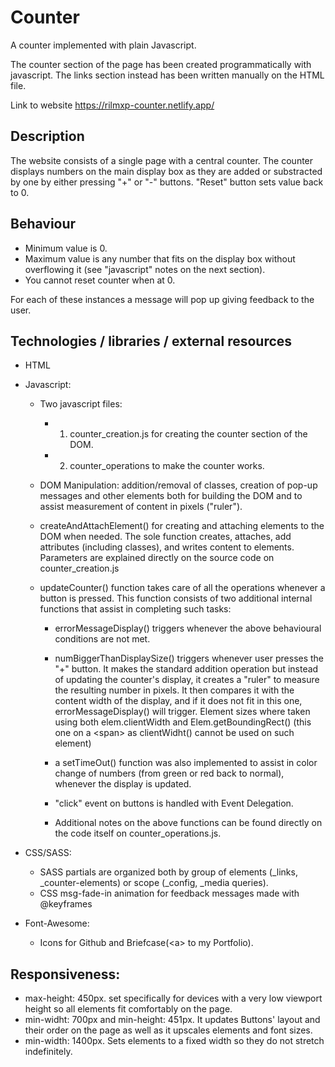 # Counter

A counter implemented with plain Javascript.

The counter section of the page has been created programmatically with javascript. The links section instead has been written manually on the HTML file.

Link to website https://rilmxp-counter.netlify.app/

## Description

The website consists of a single page with a central counter. The counter displays numbers on the main display box as they are added or substracted by one by either pressing "+" or "-" buttons. "Reset" button sets value back to 0.

## Behaviour

- Minimum value is 0.
- Maximum value is any number that fits on the display box without overflowing it (see "javascript" notes on the next section).
- You cannot reset counter when at 0.

For each of these instances a message will pop up giving feedback to the user.

## Technologies / libraries / external resources

- HTML

- Javascript:

  - Two javascript files:

    - 1. counter_creation.js for creating the counter section of the DOM.
    - 2. counter_operations to make the counter works.

  - DOM Manipulation: addition/removal of classes, creation of pop-up messages and other elements both for building the DOM and to assist measurement of content in pixels ("ruler").

  - createAndAttachElement() for creating and attaching elements to the DOM when needed. The sole function creates, attaches, add attributes (including classes), and writes content to elements. Parameters are explained directly on the source code on counter_creation.js

  - updateCounter() function takes care of all the operations whenever a button is pressed. This function consists of two additional internal functions that assist in completing such tasks:

    - errorMessageDisplay() triggers whenever the above behavioural conditions are not met.

    - numBiggerThanDisplaySize() triggers whenever user presses the "+" button. It makes the standard addition operation but instead of updating the counter's display, it creates a "ruler" to measure the resulting number in pixels. It then compares it with the content width of the display, and if it does not fit in this one, errorMessageDisplay() will trigger. Element sizes where taken using both elem.clientWidth and Elem.getBoundingRect() (this one on a &lt;span&gt; as clientWidht() cannot be used on such element)

    - a setTimeOut() function was also implemented to assist in color change of numbers (from green or red back to normal), whenever the display is updated.

    - "click" event on buttons is handled with Event Delegation.

    - Additional notes on the above functions can be found directly on the code itself on counter_operations.js.

- CSS/SASS:

  - SASS partials are organized both by group of elements (\_links, \_counter-elements) or scope (\_config, \_media queries).
  - CSS msg-fade-in animation for feedback messages made with @keyframes

- Font-Awesome:
  - Icons for Github and Briefcase(&lt;a&gt; to my Portfolio).

## Responsiveness:

- max-height: 450px. set specifically for devices with a very low viewport height so all elements fit comfortably on the page.
- min-widht: 700px and min-height: 451px. It updates Buttons' layout and their order on the page as well as it upscales elements and font sizes.
- min-width: 1400px. Sets elements to a fixed width so they do not stretch indefinitely.
